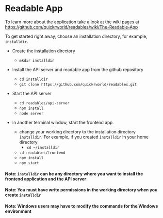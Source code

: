# Readable App

To learn more about the application take a look at the wiki pages at https://github.com/quickrworld/readables/wiki/The-Readable-App

To get started right away, choose an installation directory, for example, `installdir`.

* Create the installation directory
    - `mkdir installdir`

* Install the API server and readable app from the github repository
    - `cd installdir`
    - `git clone https://github.com/quickrworld/readables.git`

* Start the API server
    - `cd readables/api-server`
    - `npm install`
    - `node server`
    
* In another terminal window, start the frontend app.
    - change your working directory to the installation directory `installdir`. For example, if you created `installdir` in your home directory
        - `cd ~/installdir`
    - `cd readables/frontend`
    - `npm install`
    - `npm start`

#### Note: `installdir` can be any directory where you want to install the frontend application and the API server
#### Note: You must have write permissions in the working directory when you create `installdir`
#### Note: Windows users may have to modify the commands for the Windows environment
